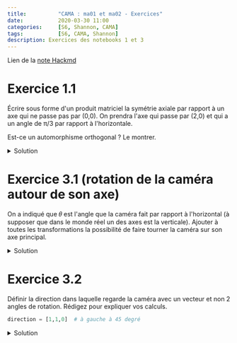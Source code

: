 ```yaml
---
title:          "CAMA : ma01 et ma02 - Exercices"
date:           2020-03-30 11:00
categories:     [S6, Shannon, CAMA]
tags:           [S6, CAMA, Shannon]
description: Exercices des notebooks 1 et 3
---
```

Lien de la [note Hackmd](https://hackmd.io/@lemasymasa/BkyoLgiyP)
# Exercice 1.1
Écrire sous forme d'un produit matriciel la symétrie axiale par rapport à un axe qui ne passe pas par (0,0). On prendra l'axe qui passe par (2,0) et qui a un angle de π/3 par rapport à l'horizontale.

Est-ce un automorphisme orthogonal ? Le montrer.

<details markdown="1">>
<summary>Solution</summary>
``` python
def R3(α):
    return np.array([[np.cos(α), -np.sin(α), 0], [np.sin(α), np.cos(α), 0], [0, 0, 1]])

Sx3 = np.array([[1,0,0], [0,-1,0], [0,0,1]])

def T(v):  # translation of v
    T = np.identity(3)
    T[0:2,2] = v
    return T

θ = np.pi / 3
a = np.array([2,0])

S =  T(a) @ R3(θ) @ Sx3 @ R3(-θ) @ T(-a)
print("Matrix of symmetry:\n", S)

shape2 = S @ shape1_3d

plt.plot(shape1[0], shape1[1], ":")
plt.plot(shape2[0], shape2[1])
plt.plot([a[0]-3*np.cos(θ),a[0]+np.cos(θ)],[a[1]-3*np.sin(θ),a[1]+np.sin(θ)], "-.")  # axe de symétrie
plt.axis('equal');
```
```
Matrix of symmetry:
 [[-0.5    0.866  3.   ]
 [ 0.866  0.5   -1.732]
 [ 0.     0.     1.   ]]
```
![](https://i.imgur.com/r0OKNQK.png)
``` python
# Ce n'est pas un automorphisme orthogonal car S n'est pas orthogonale :

S @ S.T
```
```
array([[10.   , -5.196,  3.   ],
       [-5.196,  4.   , -1.732],
       [ 3.   , -1.732,  1.   ]])
```
</details>

# Exercice 3.1 (rotation de la caméra autour de son axe)
On a indiqué que  𝜃  est l'angle que la caméra fait par rapport à l'horizontal (à supposer que dans le monde réel un des axes est la verticale). Ajouter à toutes les transformations la possibilité de faire tourner la caméra sur son axe principal.

<details markdown="1">>
<summary>Solution</summary>
``` python
# on fait une simple matrice de rotation autour de z après être dans le repère de la caméra

roll = lambda t:  np.array([[np.cos(t), -np.sin(t), 0, 0], [np.sin(t), np.cos(t), 0, 0], [0, 0, 1, 0], [0, 0, 0, 1]])
```
``` python
view(F(2.3) @ roll(np.pi/4) @ R @ T(c))
```
![](https://i.imgur.com/iZriqMu.png)
</details>

# Exercice 3.2
Définir la direction dans laquelle regarde la caméra avec un vecteur et non 2 angles de rotation. Rédigez pour expliquer vos calculs.
``` python
direction = [1,1,0]  # à gauche à 45 degré
```
<details markdown="1">>
<summary>Solution</summary>
On a vu que dans la monde 3D réel la direction initiale de la caméra est x.

Il faut transformer la nouvelle direction qu'on nous donne pour la caméra en 2 angles de rotation ce qui donnera nos 2 matrices de rotation. On calcule les angles en fonction de la direction donnée grace aux formules de trigonométrie qu'on retrouve sur le cercle unité.

En 2D on a :
* $x=\cos(\alpha)$ 
* $y=\sin(\alpha)$ 

Donc si on a la direction (x,y) cela veut dire que l'angle qui nous intéresse est  $\alpha=\arccos(x)$  mais ATTENTION cela n'est juste que si la direction est de norme = 1. Aussi on prend le ratio entre x et y qui est égale au ratio des valeurs normées. Ainsi
$$
\alpha=\arctan(y/x)
$$
En 3D on doit se rapportee au cas 2D qui différe suivant qu'on cherche l'angle vertical ou horizontal.

La rotation horizontale se fait dans le plan [x,y] :

* $x=\cos(\psi)$ 
* $y=\sin(\psi)$ 

et donc
$$
\psi=\arctan(y/x)
$$
La rotation verticale se fait dans le plan [x+y, z] avec $\psi\in[−\pi/2,\pi/2]$
* $||x+y||=cos(\phi)$
* $z=\sin(\phi)$

et donc
$$
\phi=\arctan(z/||x+y||)
$$
``` python
def D(direction):
    if len(direction) == 2: # 2 angles
        ah = direction[0]
        av = direction[1]
    else:                   # on convertit la direction en angle
        norm = np.sqrt(direction[0]**2 + direction[1]**2)
        if norm == 0: # alors c'est vertical
            ah = 0
            av = 1
        else:
            av = np.arctan(direction[2]/norm)
        if direction[0] == 0:
            if direction[1] != 0:
                ah = np.sign(direction[1]) * np.pi/2
        else:
            ah = np.arctan(direction[1]/direction[0])
    print(ah, av)    
    if type(ah) == int:
        ah = ah * 2 * np.pi / 360
        av = av * 2 * np.pi / 360
    rh = np.array([[np.cos(ah), -np.sin(ah), 0, 0], [np.sin(ah), np.cos(ah), 0, 0], [0, 0, 1, 0], [0, 0, 0, 1]])
    rv = np.array([[np.cos(av), 0, np.sin(av), 0], [0, 1, 0, 0], [-np.sin(av), 0, np.cos(av), 0], [0, 0, 0, 1]])
    return rv @ rh
```
``` python
view(F(2.3) @ R @ D([1,1,0]) @ T(c))
```
```
0.7853981633974483 0.0
```
![](https://i.imgur.com/lR8yMWH.png)
</details>